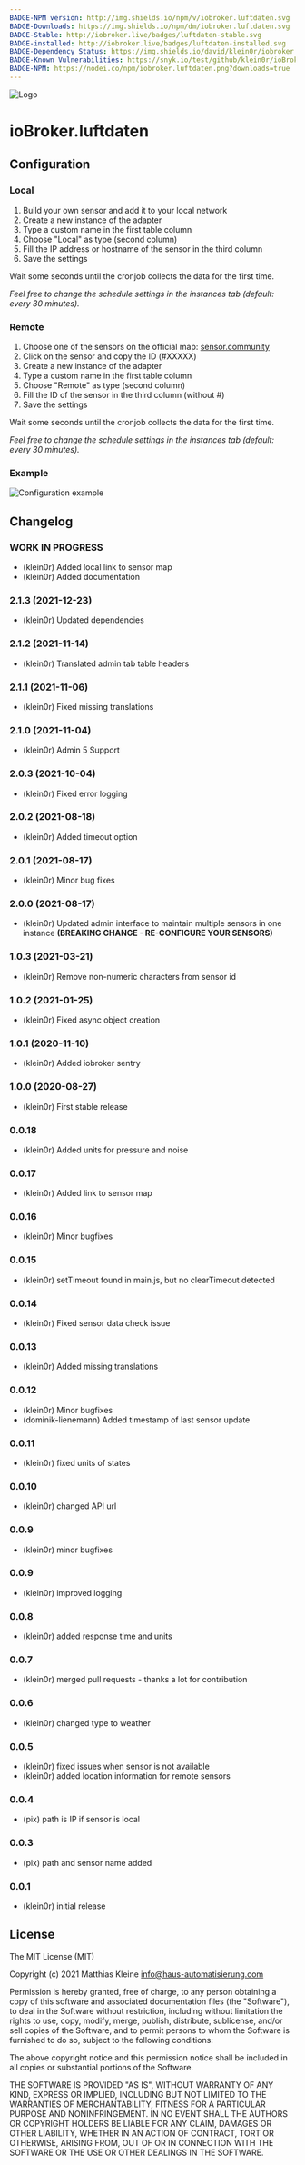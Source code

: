 ```yaml
---
BADGE-NPM version: http://img.shields.io/npm/v/iobroker.luftdaten.svg
BADGE-Downloads: https://img.shields.io/npm/dm/iobroker.luftdaten.svg
BADGE-Stable: http://iobroker.live/badges/luftdaten-stable.svg
BADGE-installed: http://iobroker.live/badges/luftdaten-installed.svg
BADGE-Dependency Status: https://img.shields.io/david/klein0r/iobroker.luftdaten.svg
BADGE-Known Vulnerabilities: https://snyk.io/test/github/klein0r/ioBroker.luftdaten/badge.svg
BADGE-NPM: https://nodei.co/npm/iobroker.luftdaten.png?downloads=true
---
```

![Logo](../../admin/luftdaten.png)

# ioBroker.luftdaten

## Configuration

### Local

1. Build your own sensor and add it to your local network
2. Create a new instance of the adapter
3. Type a custom name in the first table column
4. Choose "Local" as type (second column)
5. Fill the IP address or hostname of the sensor in the third column
6. Save the settings

Wait some seconds until the cronjob collects the data for the first time.

*Feel free to change the schedule settings in the instances tab (default: every 30 minutes).*

### Remote

1. Choose one of the sensors on the official map: [sensor.community](https://sensor.community/en/)
2. Click on the sensor and copy the ID (#XXXXX)
3. Create a new instance of the adapter
4. Type a custom name in the first table column
5. Choose "Remote" as type (second column)
6. Fill the ID of the sensor in the third column (without #)
7. Save the settings

Wait some seconds until the cronjob collects the data for the first time.

*Feel free to change the schedule settings in the instances tab (default: every 30 minutes).*

### Example

![Configuration example](./exampleConfiguration.png)

## Changelog

<!--
  Placeholder for the next version (at the beginning of the line):
  ### **WORK IN PROGRESS**
-->

### **WORK IN PROGRESS**

* (klein0r) Added local link to sensor map
* (klein0r) Added documentation

### 2.1.3 (2021-12-23)

* (klein0r) Updated dependencies

### 2.1.2 (2021-11-14)

* (klein0r) Translated admin tab table headers

### 2.1.1 (2021-11-06)

* (klein0r) Fixed missing translations

### 2.1.0 (2021-11-04)

* (klein0r) Admin 5 Support

### 2.0.3 (2021-10-04)

* (klein0r) Fixed error logging

### 2.0.2 (2021-08-18)

* (klein0r) Added timeout option

### 2.0.1 (2021-08-17)

* (klein0r) Minor bug fixes

### 2.0.0 (2021-08-17)

* (klein0r) Updated admin interface to maintain multiple sensors in one instance **(BREAKING CHANGE - RE-CONFIGURE YOUR SENSORS)**

### 1.0.3 (2021-03-21)

* (klein0r) Remove non-numeric characters from sensor id

### 1.0.2 (2021-01-25)

* (klein0r) Fixed async object creation

### 1.0.1 (2020-11-10)

* (klein0r) Added iobroker sentry

### 1.0.0 (2020-08-27)

* (klein0r) First stable release

### 0.0.18

* (klein0r) Added units for pressure and noise

### 0.0.17

* (klein0r) Added link to sensor map

### 0.0.16

* (klein0r) Minor bugfixes

### 0.0.15

* (klein0r) setTimeout found in main.js, but no clearTimeout detected

### 0.0.14

* (klein0r) Fixed sensor data check issue

### 0.0.13

* (klein0r) Added missing translations

### 0.0.12

* (klein0r) Minor bugfixes
* (dominik-lienemann) Added timestamp of last sensor update

### 0.0.11

* (klein0r) fixed units of states

### 0.0.10

* (klein0r) changed API url

### 0.0.9

* (klein0r) minor bugfixes

### 0.0.9

* (klein0r) improved logging

### 0.0.8

* (klein0r) added response time and units

### 0.0.7

* (klein0r) merged pull requests - thanks a lot for contribution

### 0.0.6

* (klein0r) changed type to weather

### 0.0.5

* (klein0r) fixed issues when sensor is not available
* (klein0r) added location information for remote sensors

### 0.0.4

* (pix) path is IP if sensor is local

### 0.0.3

* (pix) path and sensor name added

### 0.0.1

* (klein0r) initial release

## License

The MIT License (MIT)

Copyright (c) 2021 Matthias Kleine <info@haus-automatisierung.com>

Permission is hereby granted, free of charge, to any person obtaining a copy
of this software and associated documentation files (the "Software"), to deal
in the Software without restriction, including without limitation the rights
to use, copy, modify, merge, publish, distribute, sublicense, and/or sell
copies of the Software, and to permit persons to whom the Software is
furnished to do so, subject to the following conditions:

The above copyright notice and this permission notice shall be included in
all copies or substantial portions of the Software.

THE SOFTWARE IS PROVIDED "AS IS", WITHOUT WARRANTY OF ANY KIND, EXPRESS OR
IMPLIED, INCLUDING BUT NOT LIMITED TO THE WARRANTIES OF MERCHANTABILITY,
FITNESS FOR A PARTICULAR PURPOSE AND NONINFRINGEMENT. IN NO EVENT SHALL THE
AUTHORS OR COPYRIGHT HOLDERS BE LIABLE FOR ANY CLAIM, DAMAGES OR OTHER
LIABILITY, WHETHER IN AN ACTION OF CONTRACT, TORT OR OTHERWISE, ARISING FROM,
OUT OF OR IN CONNECTION WITH THE SOFTWARE OR THE USE OR OTHER DEALINGS IN
THE SOFTWARE.